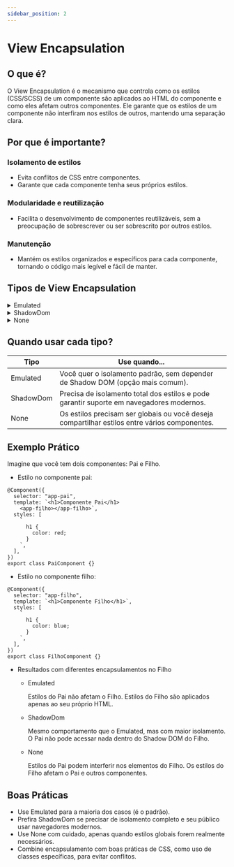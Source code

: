 ```yaml
---
sidebar_position: 2
---
```


# View Encapsulation

## O que é?

O View Encapsulation é o mecanismo que controla como os estilos (CSS/SCSS) de um componente são aplicados ao HTML do componente e como eles afetam outros componentes. Ele garante que os estilos de um componente não interfiram nos estilos de outros, mantendo uma separação clara.

## Por que é importante?

### Isolamento de estilos

- Evita conflitos de CSS entre componentes.
- Garante que cada componente tenha seus próprios estilos.

### Modularidade e reutilização

- Facilita o desenvolvimento de componentes reutilizáveis, sem a preocupação de sobrescrever ou ser sobrescrito por outros estilos.

### Manutenção

- Mantém os estilos organizados e específicos para cada componente, tornando o código mais legível e fácil de manter.

## Tipos de View Encapsulation

<details>
  <summary>Emulated</summary>

Como funciona?

- Os estilos do componente são aplicados apenas ao próprio componente.
- O Angular adiciona atributos únicos ao HTML e CSS do componente para simular o Shadow DOM.

Vantagens

- Compatível com navegadores mais antigos.
- Isolamento de estilo sem a necessidade de Shadow DOM.

Desvantagens

- Os estilos são visíveis no DOM, embora sejam específicos.

```tsx showLineNumbers
@Component({
  selector: "app-exemplo",
  template: `<h1>Estilo isolado</h1>`,
  styles: [
    `
      h1 {
        color: red;
      }
    `,
  ],
  encapsulation: ViewEncapsulation.Emulated,
})
export class ExemploComponent {}
```

HTML Renderizado

```html showLineNumbers
<h1 _ngcontent-abc123="">Estilo isolado</h1>
<style>
  h1[_ngcontent-abc123] {
    color: red;
  }
</style>
```

</details>

<details>
  <summary>ShadowDom</summary>

Como funciona?

- Utiliza o Shadow DOM nativo do navegador.
- Os estilos são totalmente isolados e aplicados apenas ao conteúdo dentro do Shadow DOM.

Vantagens

- Melhor isolamento de estilos, garantindo que eles não vazem para outros componentes.

Desvantagens

- Nem todos os navegadores mais antigos suportam o Shadow DOM.

```tsx showLineNumbers
@Component({
  selector: "app-exemplo",
  template: `<h1>Shadow DOM</h1>`,
  styles: [
    `
      h1 {
        color: blue;
      }
    `,
  ],
  encapsulation: ViewEncapsulation.ShadowDom,
})
export class ExemploComponent {}
```

HTML Renderizado

```html
<app-exemplo>
  #shadow-root
  <h1>Shadow DOM</h1>
  <style>
    h1 {
      color: blue;
    }
  </style>
</app-exemplo>
```

</details>

<details>
  <summary>None</summary>

Como funciona?

- Nenhum encapsulamento é aplicado.
- Os estilos são globais e afetam todo o DOM.

Vantagens

- Útil em situações onde os estilos precisam ser globais.

Desvantagens

- Pode causar conflitos de estilos entre componentes.

```tsx showLineNumbers
@Component({
  selector: "app-exemplo",
  template: ` <h1>Sem isolamento</h1> `,
  styles: [
    `
      h1 {
        color: green;
      }
    `,
  ],
  encapsulation: ViewEncapsulation.None,
})
export class ExemploComponent {}
```

HTML Renderizado

```html showLineNumbers
<h1>Sem isolamento</h1>
<style>
  h1 {
    color: green;
  }
</style>
```

</details>

## Quando usar cada tipo?

| **Tipo**  | **Use quando...**                                                                             |
| --------- | --------------------------------------------------------------------------------------------- |
| Emulated  | Você quer o isolamento padrão, sem depender de Shadow DOM (opção mais comum).                 |
| ShadowDom | Precisa de isolamento total dos estilos e pode garantir suporte em navegadores modernos.      |
| None      | Os estilos precisam ser globais ou você deseja compartilhar estilos entre vários componentes. |

## Exemplo Prático

Imagine que você tem dois componentes: Pai e Filho.

- Estilo no componente pai:

```tsx showLineNumbers
@Component({
  selector: "app-pai",
  template: `<h1>Componente Pai</h1>
    <app-filho></app-filho>`,
  styles: [
    `
      h1 {
        color: red;
      }
    `,
  ],
})
export class PaiComponent {}
```

- Estilo no componente filho:

```tsx showLineNumbers
@Component({
  selector: "app-filho",
  template: `<h1>Componente Filho</h1>`,
  styles: [
    `
      h1 {
        color: blue;
      }
    `,
  ],
})
export class FilhoComponent {}
```

- Resultados com diferentes encapsulamentos no Filho

  - Emulated

    Estilos do Pai não afetam o Filho.
    Estilos do Filho são aplicados apenas ao seu próprio HTML.

  - ShadowDom

    Mesmo comportamento que o Emulated, mas com maior isolamento.
    O Pai não pode acessar nada dentro do Shadow DOM do Filho.

  - None

    Estilos do Pai podem interferir nos elementos do Filho.
    Os estilos do Filho afetam o Pai e outros componentes.

## Boas Práticas

- Use Emulated para a maioria dos casos (é o padrão).
- Prefira ShadowDom se precisar de isolamento completo e seu público usar navegadores modernos.
- Use None com cuidado, apenas quando estilos globais forem realmente necessários.
- Combine encapsulamento com boas práticas de CSS, como uso de classes específicas, para evitar conflitos.

